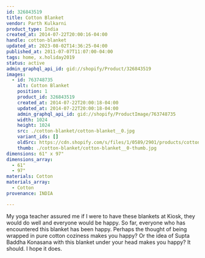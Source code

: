 ```yaml
---
id: 326843519
title: Cotton Blanket
vendor: Parth Kulkarni
product_type: India
created_at: 2014-07-22T20:00:16-04:00
handle: cotton-blanket
updated_at: 2023-08-02T14:36:25-04:00
published_at: 2011-07-07T11:07:00-04:00
tags: home, x.holiday2019
status: active
admin_graphql_api_id: gid://shopify/Product/326843519
images:
  - id: 763748735
    alt: Cotton Blanket
    position: 1
    product_id: 326843519
    created_at: 2014-07-22T20:00:18-04:00
    updated_at: 2014-07-22T20:00:18-04:00
    admin_graphql_api_id: gid://shopify/ProductImage/763748735
    width: 1024
    height: 1024
    src: ./cotton-blanket/cotton-blanket__0.jpg
    variant_ids: []
    oldSrc: https://cdn.shopify.com/s/files/1/0589/2901/products/cotton_20blanket.jpeg?v=1406073618
    thumb: ./cotton-blanket/cotton-blanket__0-thumb.jpg
dimensions: 61" x 97"
dimensions_array:
  - 61"
  - 97"
materials: Cotton
materials_array:
  - Cotton
provenance: INDIA

---
```


My yoga teacher assured me if I were to have these blankets at Kiosk, they would do well and everyone would be happy. So far, everyone who has encountered this blanket has been happy. Perhaps the thought of being wrapped in pure cotton coziness makes you happy? Or the idea of Supta Baddha Konasana with this blanket under your head makes you happy? It should. I hope it does.
